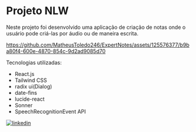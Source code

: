 
# Projeto NLW

Neste projeto foi desenvolvido uma aplicação de criação de notas onde o usuário pode criá-las por áudio ou de maneira escrita.





https://github.com/MatheusToledo246/ExpertNotes/assets/125576377/b9ba80f4-600e-4870-854c-9d2ad9085d70

Tecnologias utilizadas:

- React.js
- Tailwind CSS
- radix ui(Dialog)
- date-fins
- lucide-react
- Sonner
- SpeechRecognitionEvent API


[![linkedin](https://img.shields.io/badge/linkedin-0A66C2?style=for-the-badge&logo=linkedin&logoColor=white)](https://www.linkedin.com/in/matheus-toledo-803588186/)

